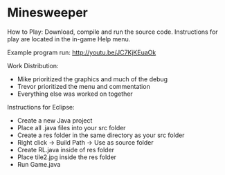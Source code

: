 Minesweeper
===========

How to Play:
Download, compile and run the source code.  Instructions for play are located in the in-game Help menu.

Example program run: http://youtu.be/JC7KjKEuaOk

Work Distribution:
- Mike prioritized the graphics and much of the debug
- Trevor prioritized the menu and commentation
- Everything else was worked on together

Instructions for Eclipse:
- Create a new Java project
- Place all .java files into your src folder
- Create a res folder in the same directory as your src folder
- Right click -> Build Path -> Use as source folder
- Create RL.java inside of res folder
- Place tile2.jpg inside the res folder
- Run Game.java
